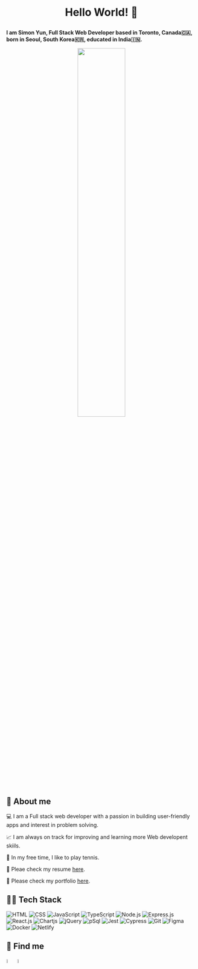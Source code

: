 # <p align="center"> <b>Hello World! 👋 </b> </p>

<p align="left">
<b>I am Simon Yun, Full Stack Web Developer based in Toronto, Canada🇨🇦, born in Seoul, South Korea🇰🇷, educated in India🇮🇳.</b>
</p>


 <p align="center" width="100%">
    <img width="50%" src="https://camo.githubusercontent.com/40165a147c3dcea0fa1db780bb533fc5f98546ccfb9d5d05ddb2f429277f5348/68747470733a2f2f616e616c7974696373696e6469616d61672e636f6d2f77702d636f6e74656e742f75706c6f6164732f323031382f31322f646576656c6f7065722d6472696262626c652e676966">
</p>

## 👊 About me

💻 I am a Full stack web developer with a passion in building user-friendly apps and interest in problem solving.

📈 I am always on track for improving and learning more Web developent skiils.

🎾 In my free time, I like to play tennis.

📄 Pleae check my resume [here](https://resume.creddle.io/resume/ew0nc133t6q).

📄 Please check my portfolio [here](https://simonyun.netlify.app/).


## 👨‍💻 Tech Stack

![HTML](https://img.shields.io/badge/-HTML-E34F26?logo=html5&logoColor=white&style=plastic)
![CSS](https://img.shields.io/badge/-CSS-1572B6?logo=css3&logoColor=white&style=plastic)
![JavaScript](https://img.shields.io/badge/-Javascript-F7DF1E?logo=javascript&logoColor=white&style=plastic)
![TypeScript](https://img.shields.io/badge/-Typescript-blue?logo=typescript&logoColor=white&style=plastic)
![Node.js](https://img.shields.io/badge/-Node.js-339933?logo=nodedotjs&logoColor=white&style=plastic)
![Express.js](https://img.shields.io/badge/-Express.js-000000?logo=express&logoColor=white&style=plastic)
![React.js](https://img.shields.io/badge/-ReactJs-61DAFB?logo=react&logoColor=white&style=plastic)
![Chartjs](https://img.shields.io/badge/-ChartJs-ff1967?logo=chart.js&logoColor=white&style=plastic)
![jQuery](https://img.shields.io/badge/-jQuery-0769AD?logo=jquery&logoColor=white&style=plastic)
![pSql](https://img.shields.io/badge/-PostgreSQL-4169E1?logo=postgresql&logoColor=white&style=plastic)
![Jest](https://img.shields.io/badge/-Jest-C21325?logo=jest&logoColor=white&style=plastic)
![Cypress](https://img.shields.io/badge/-Cypress-17202C?logo=cypress&logoColor=white&style=plastic)
![Git](https://img.shields.io/badge/-Git-F05032?logo=git&logoColor=white&style=plastic)
![Figma](https://img.shields.io/badge/-Figma-grey?logo=figma&logoColor=white&style=plastic)
![Docker](https://img.shields.io/badge/-Docker-9de0e8?logo=docker&logoColor=white&style=plastic)
![Netlify](https://img.shields.io/badge/-Netlify-87CEEB?logo=netlify&logoColor=white&style=plastic)

## 🔎 Find me

<a target=”_blank” href="https://www.linkedin.com/in/simonhongseoupyun"/><img src="https://user-images.githubusercontent.com/89428637/176028054-773c216e-ca07-4ad2-9755-2648f3316f78.png" width="5%" ></a> <a target=”_blank” href="https://www.instagram.com/yunhongseoup/"/> <img src="https://user-images.githubusercontent.com/89428637/176028563-106d8b97-ec5c-43ce-b6c5-1a33b1b40069.jpeg" width="5%"></a> 


